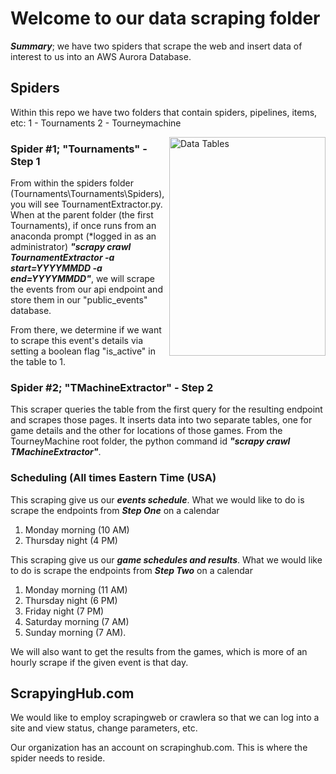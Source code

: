 # Welcome to our data scraping folder
***Summary***; we have two spiders that scrape the web and insert data of interest to us into an AWS Aurora Database. 

## Spiders
Within this repo we have two folders that contain spiders, pipelines, items, etc:
1 - Tournaments
2 - Tourneymachine

<img align= "right" src="https://miscdatacash.s3.us-east-2.amazonaws.com/awsTMdatatables.png" alt="Data Tables" width="250" height="350">

### Spider #1; "Tournaments" - Step 1
From within the spiders folder (Tournaments\Tournaments\Spiders), you will see TournamentExtractor.py. When at the parent folder (the first Tournaments), if once runs from an anaconda prompt (*logged in as an administrator) ***"scrapy crawl TournamentExtractor -a start=YYYYMMDD -a end=YYYYMMDD"***, we will scrape the events from our api endpoint and store them in our "public_events" database.

From there, we determine if we want to scrape this event's details via setting a boolean flag "is_active" in the table to 1.

### Spider #2; "TMachineExtractor" - Step 2
This scraper queries the table from the first query for the resulting endpoint and scrapes those pages. It inserts data into two separate tables, one for game details and the other for locations of those games. From the TourneyMachine root folder, the python command id ***"scrapy crawl TMachineExtractor"***.

### Scheduling (All times Eastern Time (USA)
This scraping give us our  ***events schedule***. 
What we would like to do is scrape the endpoints from ***Step One*** on a calendar 
1. Monday morning (10 AM)
1. Thursday night (4 PM)

This scraping give us our ***game schedules and results***. 
What we would like to do is scrape the endpoints from ***Step Two*** on a calendar 
1. Monday morning (11 AM)
1. Thursday night (6 PM)
1. Friday night (7 PM)
1. Saturday morning (7 AM)
1. Sunday morning (7 AM). 

We will also want to get the results from the games, which is more of an hourly scrape if the given event is that day.

## ScrapyingHub.com
We would like to employ scrapingweb or crawlera so that we can log into a site and view status, change parameters, etc. 

Our organization has an account on scrapinghub.com. This is where the spider needs to reside.



